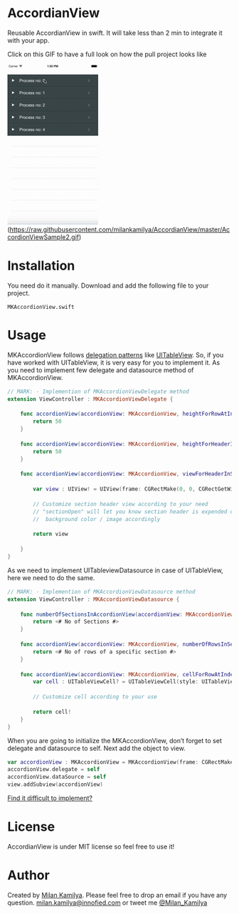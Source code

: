 # AccordianView
Reusable AccordianView in swift. It will take less than 2 min to integrate it with your app.

Click on this GIF to have a full look on how the pull project looks like

[![YouTube Link](https://raw.githubusercontent.com/milankamilya/AccordianView/master/accordionView.gif)](https://www.youtube.com/watch?v=u34Fw9biD3k)(https://raw.githubusercontent.com/milankamilya/AccordianView/master/AccordionViewSample2.gif)

# Installation 
You need do it manually. Download and add the following file to your project.
```
MKAccordionView.swift
```

# Usage
MKAccordionView follows [delegation patterns](https://developer.apple.com/library/ios/referencelibrary/GettingStarted/RoadMapiOS/DesignPatterns.html) like [UITableView](https://developer.apple.com/library/ios/documentation/UIKit/Reference/UITableView_Class/). So, if you have worked with UITableView, it is very easy for you to implement it. As you need to implement few delegate and datasource method of MKAccordionView.  

```swift
// MARK: - Implemention of MKAccordionViewDelegate method
extension ViewController : MKAccordionViewDelegate {
    
    func accordionView(accordionView: MKAccordionView, heightForRowAtIndexPath indexPath: NSIndexPath) -> CGFloat {
        return 50
    }
    
    func accordionView(accordionView: MKAccordionView, heightForHeaderInSection section: Int) -> CGFloat {
        return 50
    }
    
    func accordionView(accordionView: MKAccordionView, viewForHeaderInSection section: Int, isSectionOpen sectionOpen: Bool) -> UIView? {
     
        var view : UIView! = UIView(frame: CGRectMake(0, 0, CGRectGetWidth(accordionView.bounds), 50))

        // Customize section header view according to your need
        // "sectionOpen" will let you know section header is expended or collapsed. And you can change the 
        //  background color / image accordingly
        
        return view
        
    }
}
```

As we need to implement UITableviewDatasource in case of UITableView, here we need to do the same.

```swift
// MARK: - Implemention of MKAccordionViewDatasource method
extension ViewController : MKAccordionViewDatasource {
    
    func numberOfSectionsInAccordionView(accordionView: MKAccordionView) -> Int {
        return <# No of Sections #>
    }
    
    func accordionView(accordionView: MKAccordionView, numberOfRowsInSection section: Int) -> Int {
        return <# No of rows of a specific section #>
    }
    
    func accordionView(accordionView: MKAccordionView, cellForRowAtIndexPath indexPath: NSIndexPath) -> UITableViewCell {
        var cell : UITableViewCell? = UITableViewCell(style: UITableViewCellStyle.Subtitle, reuseIdentifier: nil)
        
        // Customize cell according to your use
        
        return cell!
    }
}
```
When you are going to initialize the MKAccordionView, don’t forget to set delegate and datasource to self. Next add the object to view.
```swift
var accordionView : MKAccordionView = MKAccordionView(frame: CGRectMake(0, 22, CGRectGetWidth(view.bounds), CGRectGetHeight(view.bounds)))
accordionView.delegate = self
accordionView.dataSource = self
view.addSubview(accordionView)
```
[Find it difficult to implement?](http://innofied.com/accordion-view-ios)

# License
AccordianView is under MIT license so feel free to use it!

# Author
Created by [Milan Kamilya](https://github.com/milankamilya). Please feel free to drop an email if you have any question.
milan.kamilya@innofied.com  or  tweet me [@Milan_Kamilya](https://twitter.com/Milan_Kamilya) 
